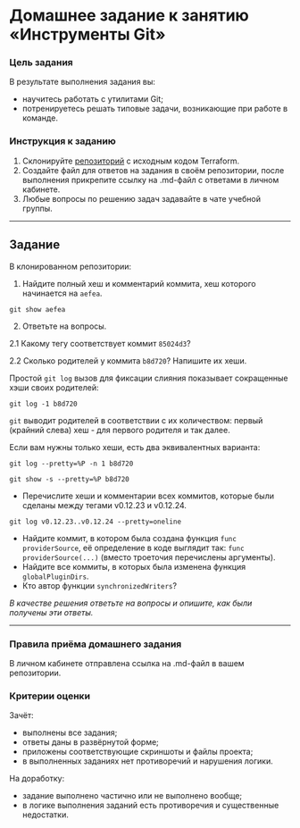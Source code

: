 # Домашнее задание к занятию «Инструменты Git»

### Цель задания

В результате выполнения задания вы:

* научитесь работать с утилитами Git;
* потренируетесь решать типовые задачи, возникающие при работе в команде. 

### Инструкция к заданию

1. Склонируйте [репозиторий](https://github.com/hashicorp/terraform) с исходным кодом Terraform.
2. Создайте файл для ответов на задания в своём репозитории, после выполнения прикрепите ссылку на .md-файл с ответами в личном кабинете.
3. Любые вопросы по решению задач задавайте в чате учебной группы.

------

## Задание

В клонированном репозитории:

1. Найдите полный хеш и комментарий коммита, хеш которого начинается на `aefea`.

```script bash
git show aefea
```

2. Ответьте на вопросы.

2.1 Какому тегу соответствует коммит `85024d3`?

2.2 Сколько родителей у коммита `b8d720`? Напишите их хеши.

Простой ```git log``` <hash>вызов для фиксации слияния показывает сокращенные хэши своих родителей:
  
```script bash
git log -1 b8d720
```

```git``` выводит родителей в соответствии с их количеством: первый (крайний слева) хеш - для первого родителя и так далее.

Если вам нужны только хеши, есть два эквивалентных варианта:
 
```script bash
git log --pretty=%P -n 1 b8d720
```
```script bash
git show -s --pretty=%P b8d720
```   
  
* Перечислите хеши и комментарии всех коммитов, которые были сделаны между тегами  v0.12.23 и v0.12.24.
  
 ```script bash
git log v0.12.23..v0.12.24 --pretty=oneline
```
  
* Найдите коммит, в котором была создана функция `func providerSource`, её определение в коде выглядит так: `func providerSource(...)` (вместо троеточия перечислены аргументы).
* Найдите все коммиты, в которых была изменена функция `globalPluginDirs`.
* Кто автор функции `synchronizedWriters`? 

*В качестве решения ответьте на вопросы и опишите, как были получены эти ответы.*

---

### Правила приёма домашнего задания

В личном кабинете отправлена ссылка на .md-файл в вашем репозитории.

### Критерии оценки

Зачёт:

* выполнены все задания;
* ответы даны в развёрнутой форме;
* приложены соответствующие скриншоты и файлы проекта;
* в выполненных заданиях нет противоречий и нарушения логики.

На доработку:

* задание выполнено частично или не выполнено вообще;
* в логике выполнения заданий есть противоречия и существенные недостатки.
